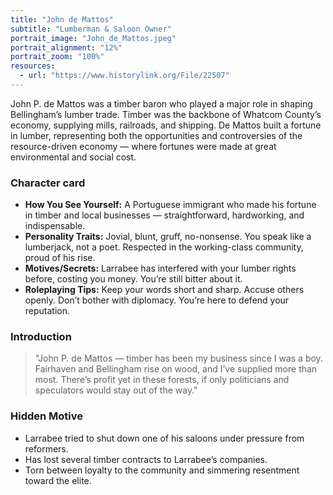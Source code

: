```yaml
---
title: "John de Mattos"
subtitle: "Lumberman & Saloon Owner"
portrait_image: "John_de_Mattos.jpeg"
portrait_alignment: "12%"
portrait_zoom: "100%"
resources:
  - url: "https://www.historylink.org/File/22507"
---
```


John P. de Mattos was a timber baron who played a major role in shaping Bellingham’s lumber trade. Timber was the backbone of Whatcom County’s economy, supplying mills, railroads, and shipping. De Mattos built a fortune in lumber, representing both the opportunities and controversies of the resource-driven economy — where fortunes were made at great environmental and social cost.

### Character card

* **How You See Yourself:** A Portuguese immigrant who made his fortune in timber and local businesses — straightforward, hardworking, and indispensable.
* **Personality Traits:** Jovial, blunt, gruff, no-nonsense. You speak like a lumberjack, not a poet. Respected in the working-class community, proud of his rise.
* **Motives/Secrets:** Larrabee has interfered with your lumber rights before, costing you money. You’re still bitter about it.
* **Roleplaying Tips:** Keep your words short and sharp. Accuse others openly. Don’t bother with diplomacy. You’re here to defend your reputation.

### Introduction

> "John P. de Mattos — timber has been my business since I was a boy. Fairhaven and Bellingham rise on wood, and I’ve supplied more than most. There’s profit yet in these forests, if only politicians and speculators would stay out of the way."

### Hidden Motive

* Larrabee tried to shut down one of his saloons under pressure from reformers.
* Has lost several timber contracts to Larrabee’s companies.
* Torn between loyalty to the community and simmering resentment toward the elite.